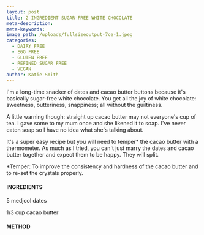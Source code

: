 ```yaml
---
layout: post
title: 2 INGREDIENT SUGAR-FREE WHITE CHOCOLATE
meta-description:
meta-keywords:
image_path: /uploads/fullsizeoutput-7ce-1.jpeg
categories:
  - DAIRY FREE
  - EGG FREE
  - GLUTEN FREE
  - REFINED SUGAR FREE
  - VEGAN
author: Katie Smith
---
```


I'm a long-time snacker of dates and cacao butter buttons because it's basically sugar-free white chocolate. You get all the joy of white chocolate: sweetness, butteriness, snappiness; all without the guiltiness.

A little warning though: straight up cacao butter may not everyone's cup of tea. I gave some to my mum once and she likened it to soap. I've never eaten soap so I have no idea what she's talking about.

It's a super easy recipe but you will need to temper\* the cacao butter with a thermometer. As much as I tried, you can't just marry the dates and cacao butter together and expect them to be happy. They will split.&nbsp;

\*Temper: To improve the consistency and hardness of the cacao butter and to re-set the crystals properly.

#### INGREDIENTS

5 medjool dates

1/3 cup cacao butter

#### METHOD

&nbsp;

&nbsp;
